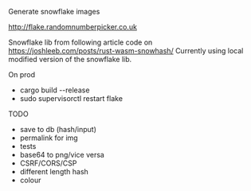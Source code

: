 Generate snowflake images

http://flake.randomnumberpicker.co.uk

Snowflake lib from following article code on https://joshleeb.com/posts/rust-wasm-snowhash/
Currently using local modified version of the snowflake lib.

On prod
- cargo build --release
- sudo supervisorctl restart flake

TODO
- save to db (hash/input)
- permalink for img
- tests
- base64 to png/vice versa
- CSRF/CORS/CSP
- different length hash
- colour